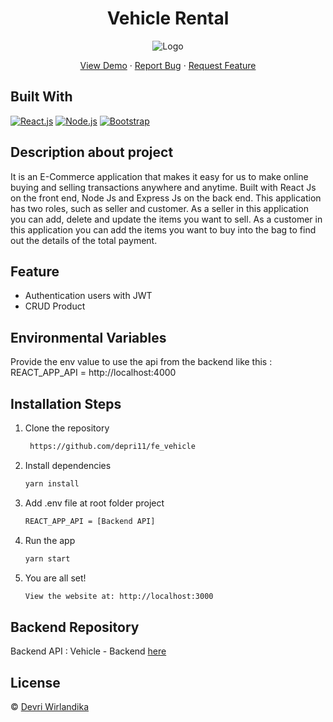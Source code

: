 <h1 align="center">Vehicle Rental</h1>
<p align="center"><img src="https://res.cloudinary.com/dlyp1s66j/image/upload/v1658293768/logo_zqeudb.png" alt="Logo" /></p>
<p align="center">
    <a href="https://fe-vehiclerental.netlify.app/" target="blank">View Demo</a>
  · <a href="https://github.com/depri11/fe_vehicle/issues">Report Bug</a>
  · <a href="https://github.com/depri11/fe_vehicle/pulls">Request Feature</a>
</p>

## Built With

[![React.js](https://img.shields.io/badge/React.js-4.x-orange.svg?style=rounded-square)](https://reactjs.org/)
[![Node.js](https://img.shields.io/badge/Node.js-v.12.13-green.svg?style=rounded-square)](https://nodejs.org/)
[![Bootstrap](https://img.shields.io/badge/Bootstrap-v4.6.x-blue)](https://github.com/react-bootstrap/react-bootstrap)


## Description about project
It is an E-Commerce application that makes it easy for us to make online buying and selling transactions anywhere and anytime. Built with React Js on the front end, Node Js and Express Js on the back end. This application has two roles, such as seller and customer. As a seller in this application you can add, delete and update the items you want to sell. As a customer in this application you can add the items you want to buy into the bag to find out the details of the total payment.


## Feature
- Authentication users with JWT
- CRUD Product


## Environmental Variables
Provide the env value to use the api from the backend like this : 
REACT_APP_API = http://localhost:4000


## Installation Steps

1. Clone the repository

   ```bash
    https://github.com/depri11/fe_vehicle
    ```

2. Install dependencies

   ```bash
   yarn install
   ```

3. Add .env file at root folder project

   ```sh
   REACT_APP_API = [Backend API]
   ```

4. Run the app

   ```bash
   yarn start
   ```

5. You are all set!

   ```bash
   View the website at: http://localhost:3000
   ```


## Backend Repository
Backend API : Vehicle - Backend [here](https://github.com/depri11/vehicle)


## License

© [Devri Wirlandika](https://github.com/depri11/)
